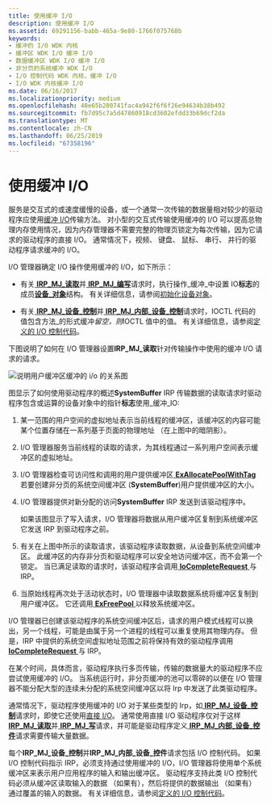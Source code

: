 ```yaml
---
title: 使用缓冲 I/O
description: 使用缓冲 I/O
ms.assetid: 69291156-babb-465a-9e80-1766f075768b
keywords:
- 缓冲的 I/O WDK 内核
- 缓冲区 WDK I/O 缓冲 I/O
- 数据缓冲区 WDK I/O 缓冲 I/O
- 非分页的系统缓冲 WDK I/O
- I/O 控制代码 WDK 内核，缓冲 I/O
- I/O WDK 内核缓冲 I/O
ms.date: 06/16/2017
ms.localizationpriority: medium
ms.openlocfilehash: 48e65b280741fac4a942f6f6f26e94634b38b492
ms.sourcegitcommit: fb7d95c7a5d47860918cd3602efdd33b69dcf2da
ms.translationtype: MT
ms.contentlocale: zh-CN
ms.lasthandoff: 06/25/2019
ms.locfileid: "67358196"
---
```

# <a name="using-buffered-io"></a>使用缓冲 I/O





服务是交互式的或速度缓慢的设备，或一个通常一次传输的数据量相对较少的驱动程序应使用[缓冲 I/O](methods-for-accessing-data-buffers.md)传输方法。 对小型的交互式传输使用缓冲的 I/O 可以提高总物理内存使用情况，因为内存管理器不需要完整的物理页锁定为每次传输，因为它请求的驱动程序的直接 I/O。 通常情况下，视频、 键盘、 鼠标、 串行、 并行的驱动程序请求缓冲的 I/O。

I/O 管理器确定 I/O 操作使用缓冲的 I/O，如下所示：

-   有关[ **IRP\_MJ\_读取**](https://docs.microsoft.com/windows-hardware/drivers/kernel/irp-mj-read)并[ **IRP\_MJ\_编写**](https://docs.microsoft.com/windows-hardware/drivers/kernel/irp-mj-write)请求时，执行操作\_缓冲\_中设置 IO**标志**的成员[**设备\_对象**](https://docs.microsoft.com/windows-hardware/drivers/ddi/content/wdm/ns-wdm-_device_object)结构。 有关详细信息，请参阅[初始化设备对象](initializing-a-device-object.md)。

-   有关[ **IRP\_MJ\_设备\_控制**](https://docs.microsoft.com/windows-hardware/drivers/kernel/irp-mj-device-control)并[ **IRP\_MJ\_内部\_设备\_控制**](https://docs.microsoft.com/windows-hardware/drivers/kernel/irp-mj-internal-device-control)请求时，IOCTL 代码的值包含方法\_的形式缓冲*留空，则*IOCTL 值中的值。 有关详细信息，请参阅[定义的 I/O 控制代码](defining-i-o-control-codes.md)。

下图说明了如何在 I/O 管理器设置**IRP\_MJ\_读取**针对传输操作中使用的缓冲 I/O 请求的请求。

![说明用户缓冲区缓冲的 i/o 的关系图](images/3mdlbffr.png)

图显示了如何使用驱动程序的概述**SystemBuffer** IRP 传输数据的读取请求时驱动程序包含或运算的设备对象中的指针**标志**使用\_缓冲\_IO:

1.  某一范围的用户空间的虚拟地址表示当前线程的缓冲区，该缓冲区的内容可能某个位置存储在一系列基于页面的物理地址 （在上图中的暗阴影）。

2.  I/O 管理器服务当前线程的读取的请求，为其线程通过一系列用户空间表示缓冲区的虚拟地址。

3.  I/O 管理器检查可访问性和调用的用户提供缓冲区[ **ExAllocatePoolWithTag** ](https://docs.microsoft.com/windows-hardware/drivers/ddi/content/wdm/nf-wdm-exallocatepoolwithtag)若要创建非分页的系统空间缓冲区 (**SystemBuffer**)用户提供缓冲区的大小。

4.  I/O 管理器提供对新分配的访问**SystemBuffer** IRP 发送到该驱动程序中。

    如果该图显示了写入请求，I/O 管理器将数据从用户缓冲区复制到系统缓冲区它发送 IRP 到驱动程序之前。

5.  有关在上图中所示的读取请求，该驱动程序读取数据，从设备到系统空间缓冲区。 此缓冲区的内存非分页和驱动程序可以安全地访问缓冲区，而不会第一个锁定。 当已满足读取的请求时，该驱动程序会调用[ **IoCompleteRequest** ](https://docs.microsoft.com/windows-hardware/drivers/ddi/content/wdm/nf-wdm-iocompleterequest)与 IRP。

6.  当原始线程再次处于活动状态时，I/O 管理器中读取数据系统将缓冲区复制到用户缓冲区。 它还调用[ **ExFreePool** ](https://docs.microsoft.com/windows-hardware/drivers/ddi/content/ntddk/nf-ntddk-exfreepool)以释放系统缓冲区。

I/O 管理器已创建该驱动程序的系统空间缓冲区后，请求的用户模式线程可以换出，另一个线程，可能是由属于另一个进程的线程可以重复使用其物理内存。 但是，IRP 中提供的系统空间虚拟地址范围之前将保持有效的驱动程序调用[ **IoCompleteRequest** ](https://docs.microsoft.com/windows-hardware/drivers/ddi/content/wdm/nf-wdm-iocompleterequest)与 IRP。

在某个时间，具体而言，驱动程序执行多页传输，传输的数据量大的驱动程序不应尝试使用缓冲的 I/O。 当系统运行时，非分页缓冲的池可以零碎的以便在 I/O 管理器不能分配大型的连续未分配的系统空间缓冲区以将 Irp 中发送了此类驱动程序。

通常情况下，驱动程序使用缓冲的 I/O 对于某些类型的 Irp，如[ **IRP\_MJ\_设备\_控制**](https://docs.microsoft.com/windows-hardware/drivers/kernel/irp-mj-device-control)请求时，即使它还使用[直接 I/O](methods-for-accessing-data-buffers.md)。 通常使用直接 I/O 驱动程序仅对于这样[ **IRP\_MJ\_读取**](https://docs.microsoft.com/windows-hardware/drivers/kernel/irp-mj-read)并[ **IRP\_MJ\_写**](https://docs.microsoft.com/windows-hardware/drivers/kernel/irp-mj-write)请求，并可能是驱动程序定义[ **IRP\_MJ\_内部\_设备\_控件**](https://docs.microsoft.com/windows-hardware/drivers/kernel/irp-mj-internal-device-control)请求需要传输大量数据。

每个**IRP\_MJ\_设备\_控制**并**IRP\_MJ\_内部\_设备\_控件**请求包括 I/O 控制代码。 如果 I/O 控制代码指示 IRP，必须支持通过使用缓冲的 I/O，I/O 管理器将使用单个系统缓冲区来表示用户应用程序的输入和输出缓冲区。 驱动程序支持此类 I/O 控制代码必须从缓冲区读取输入的数据 （如果有），然后将提供的数据输出 （如果有） 通过覆盖的输入的数据。 有关详细信息，请参阅[定义的 I/O 控制代码](defining-i-o-control-codes.md)。

 

 




